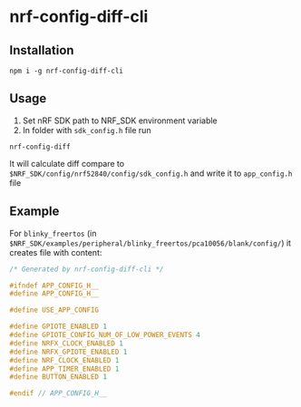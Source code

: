 # nrf-config-diff-cli

## Installation

```shell script
npm i -g nrf-config-diff-cli
```

## Usage

1. Set nRF SDK path to NRF_SDK environment variable
2. In folder with `sdk_config.h` file run

```shell script
nrf-config-diff
```

It will calculate diff compare to `$NRF_SDK/config/nrf52840/config/sdk_config.h` and write it to `app_config.h` file

## Example

For `blinky_freertos` (in `$NRF_SDK/examples/peripheral/blinky_freertos/pca10056/blank/config/`) it creates file with content:

```c 
/* Generated by nrf-config-diff-cli */

#ifndef APP_CONFIG_H__
#define APP_CONFIG_H__

#define USE_APP_CONFIG

#define GPIOTE_ENABLED 1
#define GPIOTE_CONFIG_NUM_OF_LOW_POWER_EVENTS 4
#define NRFX_CLOCK_ENABLED 1
#define NRFX_GPIOTE_ENABLED 1
#define NRF_CLOCK_ENABLED 1
#define APP_TIMER_ENABLED 1
#define BUTTON_ENABLED 1

#endif // APP_CONFIG_H__

```
